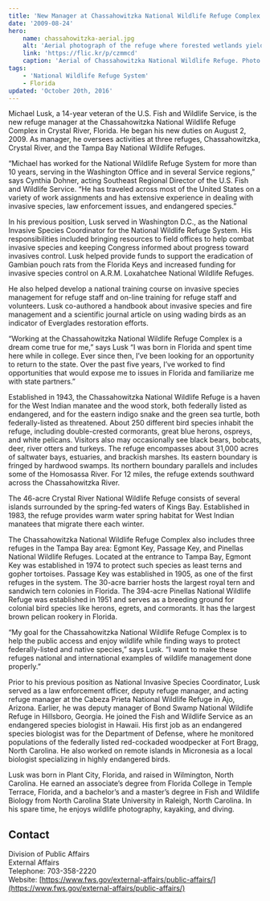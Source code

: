 ```yaml
---
title: 'New Manager at Chassahowitzka National Wildlife Refuge Complex'
date: '2009-08-24'
hero:
    name: chassahowitzka-aerial.jpg
    alt: 'Aerial photograph of the refuge where forested wetlands yield to open water.'
    link: 'https://flic.kr/p/czmmcd'
    caption: 'Aerial of Chassahowitzka National Wildlife Refuge. Photo by Joyce Kleen, USFWS.'
tags:
    - 'National Wildlife Refuge System'
    - Florida
updated: 'October 20th, 2016'
---
```


Michael Lusk, a 14-year veteran of the U.S. Fish and Wildlife Service, is the new refuge manager at the Chassahowitzka National Wildlife Refuge Complex in Crystal River, Florida. He began his new duties on August 2, 2009\. As manager, he oversees activities at three refuges, Chassahowitzka, Crystal River, and the Tampa Bay National Wildlife Refuges.

“Michael has worked for the National Wildlife Refuge System for more than 10 years, serving in the Washington Office and in several Service regions,” says Cynthia Dohner, acting Southeast Regional Director of the U.S. Fish and Wildlife Service. “He has traveled across most of the United States on a variety of work assignments and has extensive experience in dealing with invasive species, law enforcement issues, and endangered species.”

In his previous position, Lusk served in Washington D.C., as the National Invasive Species Coordinator for the National Wildlife Refuge System. His responsibilities included bringing resources to field offices to help combat invasive species and keeping Congress informed about progress toward invasives control. Lusk helped provide funds to support the eradication of Gambian pouch rats from the Florida Keys and increased funding for invasive species control on A.R.M. Loxahatchee National Wildlife Refuges.

He also helped develop a national training course on invasive species management for refuge staff and on-line training for refuge staff and volunteers. Lusk co-authored a handbook about invasive species and fire management and a scientific journal article on using wading birds as an indicator of Everglades restoration efforts.

“Working at the Chassahowitzka National Wildlife Refuge Complex is a dream come true for me,” says Lusk “I was born in Florida and spent time here while in college. Ever since then, I’ve been looking for an opportunity to return to the state. Over the past five years, I’ve worked to find opportunities that would expose me to issues in Florida and familiarize me with state partners.”

Established in 1943, the Chassahowitzka National Wildlife Refuge is a haven for the West Indian manatee and the wood stork, both federally listed as endangered, and for the eastern indigo snake and the green sea turtle, both federally-listed as threatened. About 250 different bird species inhabit the refuge, including double-crested cormorants, great blue herons, ospreys, and white pelicans. Visitors also may occasionally see black bears, bobcats, deer, river otters and turkeys. The refuge encompasses about 31,000 acres of saltwater bays, estuaries, and brackish marshes. Its eastern boundary is fringed by hardwood swamps. Its northern boundary parallels and includes some of the Homosassa River. For 12 miles, the refuge extends southward across the Chassahowitzka River.

The 46-acre Crystal River National Wildlife Refuge consists of several islands surrounded by the spring-fed waters of Kings Bay. Established in 1983, the refuge provides warm water spring habitat for West Indian manatees that migrate there each winter.

The Chassahowitzka National Wildlife Refuge Complex also includes three refuges in the Tampa Bay area: Egmont Key, Passage Key, and Pinellas National Wildlife Refuges. Located at the entrance to Tampa Bay, Egmont Key was established in 1974 to protect such species as least terns and gopher tortoises. Passage Key was established in 1905, as one of the first refuges in the system. The 30-acre barrier hosts the largest royal tern and sandwich tern colonies in Florida. The 394-acre Pinellas National Wildlife Refuge was established in 1951 and serves as a breeding ground for colonial bird species like herons, egrets, and cormorants. It has the largest brown pelican rookery in Florida.

“My goal for the Chassahowitzka National Wildlife Refuge Complex is to help the public access and enjoy wildlife while finding ways to protect federally-listed and native species,” says Lusk. “I want to make these refuges national and international examples of wildlife management done properly.”

Prior to his previous position as National Invasive Species Coordinator, Lusk served as a law enforcement officer, deputy refuge manager, and acting refuge manager at the Cabeza Prieta National Wildlife Refuge in Ajo, Arizona. Earlier, he was deputy manager of Bond Swamp National Wildlife Refuge in Hillsboro, Georgia. He joined the Fish and Wildlife Service as an endangered species biologist in Hawaii. His first job as an endangered species biologist was for the Department of Defense, where he monitored populations of the federally listed red-cockaded woodpecker at Fort Bragg, North Carolina. He also worked on remote islands in Micronesia as a local biologist specializing in highly endangered birds.

Lusk was born in Plant City, Florida, and raised in Wilmington, North Carolina. He earned an associate’s degree from Florida College in Temple Terrace, Florida, and a bachelor’s and a master’s degree in Fish and Wildlife Biology from North Carolina State University in Raleigh, North Carolina. In his spare time, he enjoys wildlife photography, kayaking, and diving.

## Contact

Division of Public Affairs  
External Affairs  
Telephone: 703-358-2220  
Website: [https://www.fws.gov/external-affairs/public-affairs/](https://www.fws.gov/external-affairs/public-affairs/)

